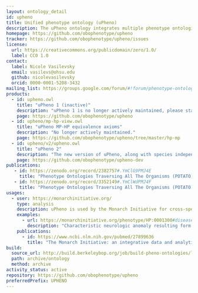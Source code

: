 ```yaml
---
layout: ontology_detail
id: upheno
title: Unified phenotype ontology (uPheno)
description: The uPheno ontology integrates multiple phenotype ontologies into a unified cross-species phenotype ontology.
homepage: https://github.com/obophenotype/upheno
tracker: https://github.com/obophenotype/upheno/issues
license:
  url: https://creativecommons.org/publicdomain/zero/1.0/
  label: CC0 1.0
contact:
  label: Nicole Vasilevsky
  email: vasilevs@ohsu.edu
  github: nicolevasilevsky
  orcid: 0000-0001-5208-3432
mailing_list: https://groups.google.com/forum/#!forum/phenotype-ontologies-editors
products:
  - id: upheno.owl
    title: "uPheno 1 (inactive)"
    description: "uPheno 1 is no longer actively maintained, please start using uPheno 2 (see below)."
    page: https://github.com/obophenotype/upheno
  - id: upheno/mp-hp-view.owl
    title: "uPheno MP-HP equivalence axioms"
    description: "No longer actively maintained."
    page: https://github.com/obophenotype/upheno/tree/master/hp-mp
  - id: upheno/v2/upheno.owl
    title: "uPheno 2"
    description: "The new version of uPheno, along with species independent phenotypes amd additional phenotype relations. The ontology is still in Beta status, but we recommend users to migrate their infrastructures to uPheno 2 as uPheno 1 is no longer actively maintained."
    page: https://github.com/obophenotype/upheno-dev
publications: 
   - id: https://zenodo.org/record/2382757#.YmClG9PMJ4E 
     title: "Phenotype Ontologies Traversing All The Organisms (POTATO) workshop aims to reconcile logical definitions across species" 
   - id: https://zenodo.org/record/3352149#.YmClWdPMJ4F 
     title: "Phenotype Ontologies Traversing All The Organisms (POTATO) workshop: 2nd edition"      
usages:
  - user: https://monarchinitiative.org/
    type: analysis
    description: uPheno is used by the Monarch Initiative for cross-species inference.
    examples:
      - url: https://monarchinitiative.org/phenotype/HP:0001300#disease
        description: "Characteristic neurologic anomaly resulting form degeneration of dopamine-generating cells in the substantia nigra, a region of the midbrain, characterized clinically by shaking, rigidity, slowness of movement and difficulty with walking and gait."
    publications:
      - id: https://www.ncbi.nlm.nih.gov/pubmed/27899636
        title: "The Monarch Initiative: an integrative data and analytic platform connecting phenotypes to genotypes across species "
build:
  source_url: http://build.berkeleybop.org/job/build-pheno-ontologies/lastSuccessfulBuild/artifact/*zip*/archive.zip
  path: archive/ontology
  method: archive
activity_status: active
repository: https://github.com/obophenotype/upheno
preferredPrefix: UPHENO
---
```

